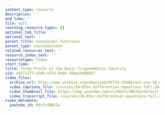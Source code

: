 ```yaml
---
content_type: resource
description: ''
end_time: ''
file: null
learning_resource_types: []
optional_tab_title: ''
optional_text: ''
parent_title: Sinusoidal Functions
parent_type: CourseSection
related_resources_text: ''
resource_index_text: ''
resourcetype: Video
start_time: ''
title: Three Proofs of the Basic Trigonometric Identity
uid: e8271177-a34b-e57a-8eb4-f6bacd48685f
video_files:
  archive_url: http://www.archive.org/download/MIT18.03S06/mit-ocw-18.03-lec8-24feb2003-220k_512kb.mp4
  video_captions_file: /courses/18-03sc-differential-equations-fall-2011/990e5f309afd59fd92b8b45b82a71852_MdzfsfBNJIw.vtt
  video_thumbnail_file: https://img.youtube.com/vi/MdzfsfBNJIw/default.jpg
  video_transcript_file: /courses/18-03sc-differential-equations-fall-2011/2fd24e5b7f0779037b0aa0d217f82776_MdzfsfBNJIw.pdf
video_metadata:
  youtube_id: MdzfsfBNJIw
---
```

